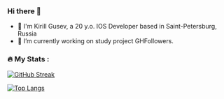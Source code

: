 ### Hi there 👋

<!--
**myaumura/myaumura** is a ✨ _special_ ✨ repository because its `README.md` (this file) appears on your GitHub profile.

Here are some ideas to get you started:

- 🔭 I’m currently working on ...
-  I’m currently learning ...
- 👯 I’m looking to collaborate on ...
- 🤔 I’m looking for help with ...
- 💬 Ask me about ...
- 📫 How to reach me: ...
- 😄 Pronouns: ...
- ⚡ Fun fact: ...
-->

- 🌱 I'm Kirill Gusev, a 20 y.o. IOS Developer based in Saint-Petersburg, Russia
- 🔭 I’m currently working on study project GHFollowers.

### :fire: My Stats :
[![GitHub Streak](http://github-readme-streak-stats.herokuapp.com?user=myaumura&theme=dark&hide_border=true)](https://git.io/streak-stats)

[![Top Langs](https://github-readme-stats.vercel.app/api/top-langs/?username=myaumura&layout=compact&theme=vision-friendly-dark)](https://github.com/anuraghazra/github-readme-stats)
